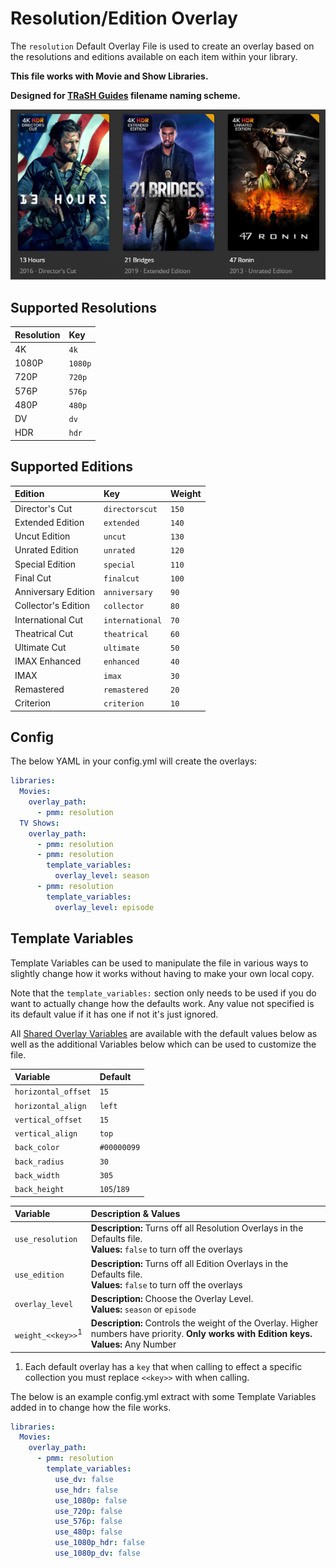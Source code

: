 # Resolution/Edition Overlay

The `resolution` Default Overlay File is used to create an overlay based on the resolutions and editions available on each item within your library.

**This file works with Movie and Show Libraries.**

**Designed for [TRaSH Guides](https://trash-guides.info/) filename naming scheme.**

![](images/resolution.png)

## Supported Resolutions

| Resolution     | Key       |
|:---------------|:----------|
| 4K             | `4k`      |
| 1080P          | `1080p`   |
| 720P           | `720p`    |
| 576P           | `576p`    |
| 480P           | `480p`    |
| DV             | `dv`      |
| HDR            | `hdr`     |

## Supported Editions

| Edition             | Key             | Weight |
|:--------------------|:----------------|:-------|
| Director's Cut      | `directorscut`  | `150`  |
| Extended Edition    | `extended`      | `140`  |
| Uncut Edition       | `uncut`         | `130`  |
| Unrated Edition     | `unrated`       | `120`  |
| Special Edition     | `special`       | `110`  |
| Final Cut           | `finalcut`      | `100`  |
| Anniversary Edition | `anniversary`   | `90`   |
| Collector's Edition | `collector`     | `80`   |
| International Cut   | `international` | `70`   |
| Theatrical Cut      | `theatrical`    | `60`   |
| Ultimate Cut        | `ultimate`      | `50`   |
| IMAX Enhanced       | `enhanced`      | `40`   |
| IMAX                | `imax`          | `30`   |
| Remastered          | `remastered`    | `20`   |
| Criterion           | `criterion`     | `10`   |

## Config

The below YAML in your config.yml will create the overlays:

```yaml
libraries:
  Movies:
    overlay_path:
      - pmm: resolution
  TV Shows:
    overlay_path:
      - pmm: resolution
      - pmm: resolution
        template_variables:
          overlay_level: season
      - pmm: resolution
        template_variables:
          overlay_level: episode
```

## Template Variables

Template Variables can be used to manipulate the file in various ways to slightly change how it works without having to make your own local copy.

Note that the `template_variables:` section only needs to be used if you do want to actually change how the defaults work. Any value not specified is its default value if it has one if not it's just ignored.

All [Shared Overlay Variables](../overlay_variables) are available with the default values below as well as the additional Variables below which can be used to customize the file.

| Variable            | Default     |
|:--------------------|:------------|
| `horizontal_offset` | `15`        |
| `horizontal_align`  | `left`      |
| `vertical_offset`   | `15`        |
| `vertical_align`    | `top`       |
| `back_color`        | `#00000099` |
| `back_radius`       | `30`        |
| `back_width`        | `305`       |
| `back_height`       | `105`/`189` |

| Variable                     | Description & Values                                                                                                                           |
|:-----------------------------|:-----------------------------------------------------------------------------------------------------------------------------------------------|
| `use_resolution`             | **Description:** Turns off all Resolution Overlays in the Defaults file.<br>**Values:** `false` to turn off the overlays                       |
| `use_edition`                | **Description:** Turns off all Edition Overlays in the Defaults file.<br>**Values:** `false` to turn off the overlays                          |
| `overlay_level`              | **Description:** Choose the Overlay Level.<br>**Values:** `season` or `episode`                                                                |
| `weight_<<key>>`<sup>1</sup> | **Description:** Controls the weight of the Overlay. Higher numbers have priority. **Only works with Edition keys.**<br>**Values:** Any Number |

1. Each default overlay has a `key` that when calling to effect a specific collection you must replace `<<key>>` with when calling.

The below is an example config.yml extract with some Template Variables added in to change how the file works.

```yaml
libraries:
  Movies:
    overlay_path:
      - pmm: resolution
        template_variables:
          use_dv: false
          use_hdr: false
          use_1080p: false
          use_720p: false
          use_576p: false
          use_480p: false
          use_1080p_hdr: false
          use_1080p_dv: false
```
